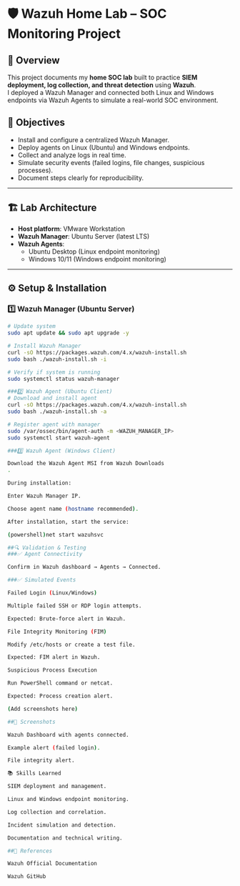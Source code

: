 
# 🛡️ Wazuh Home Lab – SOC Monitoring Project

## 📌 Overview
This project documents my **home SOC lab** built to practice **SIEM deployment, log collection, and threat detection** using **Wazuh**.  
I deployed a Wazuh Manager and connected both Linux and Windows endpoints via Wazuh Agents to simulate a real-world SOC environment.  

## 🎯 Objectives
- Install and configure a centralized Wazuh Manager.  
- Deploy agents on Linux (Ubuntu) and Windows endpoints.  
- Collect and analyze logs in real time.  
- Simulate security events (failed logins, file changes, suspicious processes).  
- Document steps clearly for reproducibility.  

---

## 🏗️ Lab Architecture


- **Host platform**: VMware Workstation  
- **Wazuh Manager**: Ubuntu Server (latest LTS)  
- **Wazuh Agents**:  
  - Ubuntu Desktop (Linux endpoint monitoring)  
  - Windows 10/11 (Windows endpoint monitoring)  

---

## ⚙️ Setup & Installation

### 1️⃣ Wazuh Manager (Ubuntu Server)
```bash
# Update system
sudo apt update && sudo apt upgrade -y

# Install Wazuh Manager
curl -sO https://packages.wazuh.com/4.x/wazuh-install.sh
sudo bash ./wazuh-install.sh -i

# Verify if system is running
sudo systemctl status wazuh-manager

###2️⃣ Wazuh Agent (Ubuntu Client)
# Download and install agent
curl -sO https://packages.wazuh.com/4.x/wazuh-install.sh
sudo bash ./wazuh-install.sh -a

# Register agent with manager
sudo /var/ossec/bin/agent-auth -m <WAZUH_MANAGER_IP>
sudo systemctl start wazuh-agent

###3️⃣ Wazuh Agent (Windows Client)

Download the Wazuh Agent MSI from Wazuh Downloads
.

During installation:

Enter Wazuh Manager IP.

Choose agent name (hostname recommended).

After installation, start the service:

(powershell)net start wazuhsvc

##🔍 Validation & Testing
###✅ Agent Connectivity

Confirm in Wazuh dashboard → Agents → Connected.

###✅ Simulated Events

Failed Login (Linux/Windows)

Multiple failed SSH or RDP login attempts.

Expected: Brute-force alert in Wazuh.

File Integrity Monitoring (FIM)

Modify /etc/hosts or create a test file.

Expected: FIM alert in Wazuh.

Suspicious Process Execution

Run PowerShell command or netcat.

Expected: Process creation alert.

(Add screenshots here)

##📸 Screenshots

Wazuh Dashboard with agents connected.

Example alert (failed login).

File integrity alert.

📚 Skills Learned

SIEM deployment and management.

Linux and Windows endpoint monitoring.

Log collection and correlation.

Incident simulation and detection.

Documentation and technical writing.

##🔗 References

Wazuh Official Documentation

Wazuh GitHub

